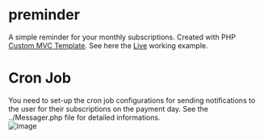 # preminder
A simple reminder for your monthly subscriptions. Created with PHP <a href="https://github.com/ErikliPizza/DH-MVC-pv2">Custom MVC Template</a>. See here the <a href="https://preminder.noircontact.tech/">Live</a> working example.
<br>

# Cron Job
You need to set-up the cron job configurations for sending notifications to the user for their subscriptions on the payment day. See the ../Messager.php file for detailed informations. <br>
![image](https://github.com/ErikliPizza/preminder/assets/39195701/35badcfe-9f4e-494c-ac87-6bf6d8d2ae41)


